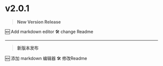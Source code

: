 # v2.0.1

> **New Version Release**

🆕 Add markdown editor
🛠 change Readme

---

> **新版本发布**

🆕 添加 markdown 编辑器
🛠 修改Readme